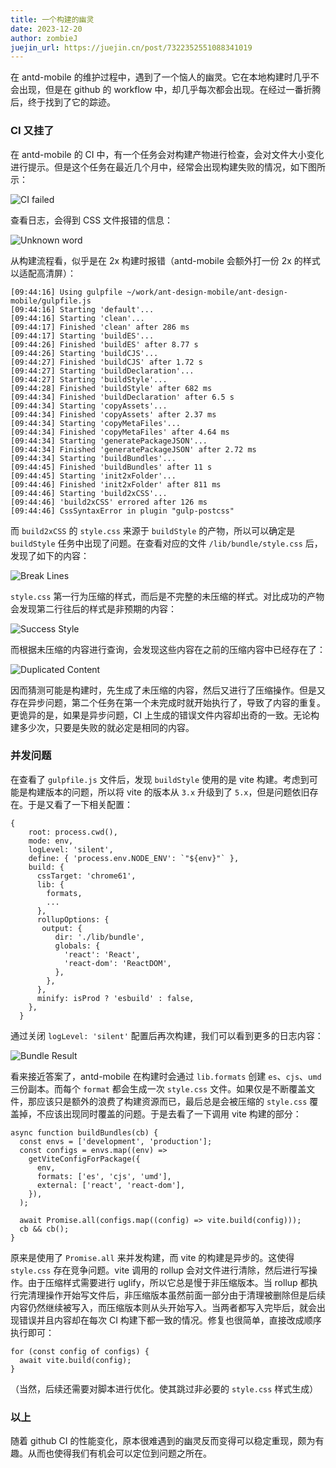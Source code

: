 ```yaml
---
title: 一个构建的幽灵
date: 2023-12-20
author: zombieJ
juejin_url: https://juejin.cn/post/7322352551088341019
---
```


在 antd-mobile 的维护过程中，遇到了一个恼人的幽灵。它在本地构建时几乎不会出现，但是在 github 的 workflow 中，却几乎每次都会出现。在经过一番折腾后，终于找到了它的踪迹。

### CI 又挂了

在 antd-mobile 的 CI 中，有一个任务会对构建产物进行检查，会对文件大小变化进行提示。但是这个任务在最近几个月中，经常会出现构建失败的情况，如下图所示：

![CI failed](https://mdn.alipayobjects.com/huamei_7uahnr/afts/img/A*XSAESJ3_HWgAAAAAAAAAAAAADrJ8AQ/original)

查看日志，会得到 CSS 文件报错的信息：

![Unknown word](https://mdn.alipayobjects.com/huamei_7uahnr/afts/img/A*2ybATYq9l2oAAAAAAAAAAAAADrJ8AQ/original)

从构建流程看，似乎是在 2x 构建时报错（antd-mobile 会额外打一份 2x 的样式以适配高清屏）：

```log
[09:44:16] Using gulpfile ~/work/ant-design-mobile/ant-design-mobile/gulpfile.js
[09:44:16] Starting 'default'...
[09:44:16] Starting 'clean'...
[09:44:17] Finished 'clean' after 286 ms
[09:44:17] Starting 'buildES'...
[09:44:26] Finished 'buildES' after 8.77 s
[09:44:26] Starting 'buildCJS'...
[09:44:27] Finished 'buildCJS' after 1.72 s
[09:44:27] Starting 'buildDeclaration'...
[09:44:27] Starting 'buildStyle'...
[09:44:28] Finished 'buildStyle' after 682 ms
[09:44:34] Finished 'buildDeclaration' after 6.5 s
[09:44:34] Starting 'copyAssets'...
[09:44:34] Finished 'copyAssets' after 2.37 ms
[09:44:34] Starting 'copyMetaFiles'...
[09:44:34] Finished 'copyMetaFiles' after 4.64 ms
[09:44:34] Starting 'generatePackageJSON'...
[09:44:34] Finished 'generatePackageJSON' after 2.72 ms
[09:44:34] Starting 'buildBundles'...
[09:44:45] Finished 'buildBundles' after 11 s
[09:44:45] Starting 'init2xFolder'...
[09:44:46] Finished 'init2xFolder' after 811 ms
[09:44:46] Starting 'build2xCSS'...
[09:44:46] 'build2xCSS' errored after 126 ms
[09:44:46] CssSyntaxError in plugin "gulp-postcss"
```

而 `build2xCSS` 的 `style.css` 来源于 `buildStyle` 的产物，所以可以确定是 `buildStyle` 任务中出现了问题。在查看对应的文件 `/lib/bundle/style.css` 后，发现了如下的内容：

![Break Lines](https://mdn.alipayobjects.com/huamei_7uahnr/afts/img/A*5NqFR6_nkhwAAAAAAAAAAAAADrJ8AQ/original)

`style.css` 第一行为压缩的样式，而后是不完整的未压缩的样式。对比成功的产物会发现第二行往后的样式是非预期的内容：

![Success Style](https://mdn.alipayobjects.com/huamei_7uahnr/afts/img/A*xnDRT5SDVvMAAAAAAAAAAAAADrJ8AQ/original)

而根据未压缩的内容进行查询，会发现这些内容在之前的压缩内容中已经存在了：

![Duplicated Content](https://mdn.alipayobjects.com/huamei_7uahnr/afts/img/A*wShGRJ16U1AAAAAAAAAAAAAADrJ8AQ/original)

因而猜测可能是构建时，先生成了未压缩的内容，然后又进行了压缩操作。但是又存在异步问题，第二个任务在第一个未完成时就开始执行了，导致了内容的重复。更诡异的是，如果是异步问题，CI 上生成的错误文件内容却出奇的一致。无论构建多少次，只要是失败的就必定是相同的内容。

### 并发问题

在查看了 `gulpfile.js` 文件后，发现 `buildStyle` 使用的是 vite 构建。考虑到可能是构建版本的问题，所以将 vite 的版本从 `3.x` 升级到了 `5.x`，但是问题依旧存在。于是又看了一下相关配置：

```tsx
{
    root: process.cwd(),
    mode: env,
    logLevel: 'silent',
    define: { 'process.env.NODE_ENV': `"${env}"` },
    build: {
      cssTarget: 'chrome61',
      lib: {
        formats,
        ...
      },
      rollupOptions: {
       output: {
          dir: './lib/bundle',
          globals: {
            'react': 'React',
            'react-dom': 'ReactDOM',
          },
        },
      },
      minify: isProd ? 'esbuild' : false,
    },
  }
```

通过关闭 `logLevel: 'silent'` 配置后再次构建，我们可以看到更多的日志内容：

![Bundle Result](https://mdn.alipayobjects.com/huamei_7uahnr/afts/img/A*efjVR4DG_ysAAAAAAAAAAAAADrJ8AQ/original)

看来接近答案了，antd-mobile 在构建时会通过 `lib.formats` 创建 `es`、`cjs`、`umd` 三份副本。而每个 `format` 都会生成一次 `style.css` 文件。如果仅是不断覆盖文件，那应该只是额外的浪费了构建资源而已，最后总是会被压缩的 `style.css` 覆盖掉，不应该出现同时覆盖的问题。于是去看了一下调用 vite 构建的部分：

```tsx
async function buildBundles(cb) {
  const envs = ['development', 'production'];
  const configs = envs.map((env) =>
    getViteConfigForPackage({
      env,
      formats: ['es', 'cjs', 'umd'],
      external: ['react', 'react-dom'],
    }),
  );

  await Promise.all(configs.map((config) => vite.build(config)));
  cb && cb();
}
```

原来是使用了 `Promise.all` 来并发构建，而 vite 的构建是异步的。这使得 `style.css` 存在竞争问题。vite 调用的 rollup 会对文件进行清除，然后进行写操作。由于压缩样式需要进行 uglify，所以它总是慢于非压缩版本。当 rollup 都执行完清理操作开始写文件后，非压缩版本虽然前面一部分由于清理被删除但是后续内容仍然继续被写入，而压缩版本则从头开始写入。当两者都写入完毕后，就会出现错误并且内容却在每次 CI 构建下都一致的情况。修复也很简单，直接改成顺序执行即可：

```tsx
for (const config of configs) {
  await vite.build(config);
}
```

（当然，后续还需要对脚本进行优化。使其跳过非必要的 `style.css` 样式生成）

### 以上

随着 github CI 的性能变化，原本很难遇到的幽灵反而变得可以稳定重现，颇为有趣。从而也使得我们有机会可以定位到问题之所在。
